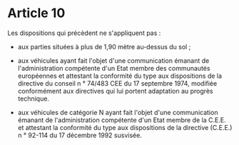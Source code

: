 # Article 10

Les dispositions qui précèdent ne s'appliquent pas :

- aux parties situées à plus de 1,90 mètre au-dessus du sol ;

- aux véhicules ayant fait l'objet d'une communication émanant de l'administration compétente d'un Etat membre des communautés européennes et attestant la conformité du type aux dispositions de la directive du conseil n ° 74/483 CEE du 17 septembre 1974, modifiée conformément aux directives qui lui portent adaptation au progrès technique.

- aux véhicules de catégorie N ayant fait l'objet d'une communication émanant de l'administration compétente d'un Etat membre de la C.E.E. et attestant la conformité du type aux dispositions de la directive (C.E.E.) n ° 92-114 du 17 décembre 1992 susvisée.

